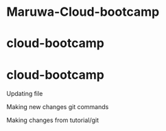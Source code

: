 # Maruwa-Cloud-bootcamp
# cloud-bootcamp
# cloud-bootcamp
Updating file

Making new changes git commands

Making changes from tutorial/git